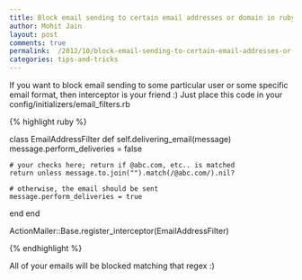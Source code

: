 ```yaml
---
title: Block email sending to certain email addresses or domain in ruby on rails?
author: Mohit Jain
layout: post
comments: true
permalink:  /2012/10/block-email-sending-to-certain-email-addresses-or-domain-in-Ruby on Rails/
categories: tips-and-tricks
---
```

If you want to block email sending to some particular user or some specific email format, then interceptor is your friend :) Just place this code in your config/initializers/email_filters.rb

{% highlight ruby %}

class EmailAddressFilter
  def self.delivering_email(message)
    message.perform_deliveries = false

    # your checks here; return if @abc.com, etc.. is matched
    return unless message.to.join("").match(/@abc.com/).nil?

    # otherwise, the email should be sent
    message.perform_deliveries = true
  end
end

ActionMailer::Base.register_interceptor(EmailAddressFilter)

{% endhighlight %}

All of your emails will be blocked matching that regex :)
